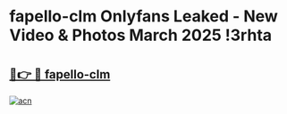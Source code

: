 # fapello-clm Onlyfans Leaked - New Video & Photos March 2025 !3rhta

# <h2><a href="https://wypq8a.iuczelnia.edu.pl?title=fapello-clm&ref=3rhta">🔗👉 🔴 fapello-clm</a></h2>

[![acn](https://github.com/user-attachments/assets/0f9c940e-d8b0-45ae-aac7-cd30a18b3e1c)](https://wypq8a.iuczelnia.edu.pl?title=fapello-clm&ref=3rhta)


